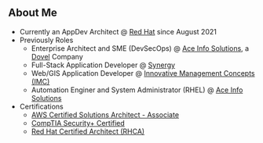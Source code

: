 ## About Me

* Currently an AppDev Architect @ [Red Hat] since August 2021
* Previously Roles
    * Enterprise Architect and SME (DevSecOps) @ [Ace Info Solutions], a [Dovel] Company
    * Full-Stack Application Developer @ [Synergy]
    * Web/GIS Application Developer @ [Innovative Management Concepts (IMC)]
    * Automation Enginer and System Administrator (RHEL) @ [Ace Info Solutions]
* Certifications
    * [AWS Certified Solutions Architect - Associate]
    * [CompTIA Security+ Certified]
    * [Red Hat Certified Architect (RHCA)]

[Ace Info Solutions]: https://www.aceinfosolutions.com
[AWS Certified Solutions Architect - Associate]: https://www.credly.com/badges/a2465e45-c128-4a74-b16b-fc0fcfefade4
[CompTIA Security+ Certified]: https://www.credly.com/badges/bdcebd68-0347-4927-993a-2829a50b6e0b
[Dovel]: https://doveltech.com
[Guidehouse]: https://guidehouse.com
[Innovative Management Concepts (IMC)]: https://www.imcva.com
[Red Hat Certified Architect (RHCA)]: https://www.credly.com/badges/cce07910-a6bf-425c-ac40-422e9eadc537
[Red Hat]: https://www.redhat.com
[Synergy]: https://www.synergybis.com
